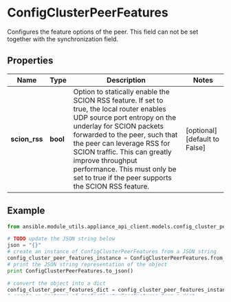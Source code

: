 # ConfigClusterPeerFeatures

Configures the feature options of the peer. This field can not be set together with the synchronization field.

## Properties

Name | Type | Description | Notes
------------ | ------------- | ------------- | -------------
**scion_rss** | **bool** | Option to statically enable the SCION RSS feature. If set to true, the local router enables UDP source port entropy on the underlay for SCION packets forwarded to the peer, such that the peer can leverage RSS for SCION traffic. This can greatly improve throughput performance. This must only be set to true if the peer supports the SCION RSS feature. | [optional] [default to False]

## Example

```python
from ansible.module_utils.appliance_api_client.models.config_cluster_peer_features import ConfigClusterPeerFeatures

# TODO update the JSON string below
json = "{}"
# create an instance of ConfigClusterPeerFeatures from a JSON string
config_cluster_peer_features_instance = ConfigClusterPeerFeatures.from_json(json)
# print the JSON string representation of the object
print ConfigClusterPeerFeatures.to_json()

# convert the object into a dict
config_cluster_peer_features_dict = config_cluster_peer_features_instance.to_dict()
# create an instance of ConfigClusterPeerFeatures from a dict
config_cluster_peer_features_form_dict = config_cluster_peer_features.from_dict(config_cluster_peer_features_dict)
```
[[Back to Model list]](../README.md#documentation-for-models) [[Back to API list]](../README.md#documentation-for-api-endpoints) [[Back to README]](../README.md)


